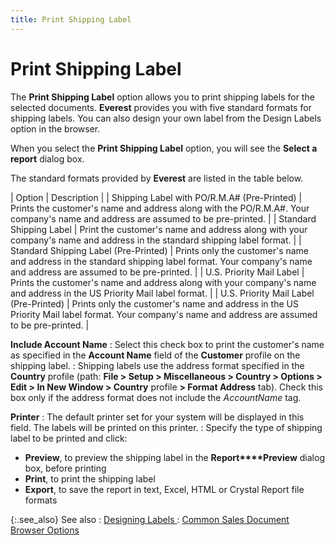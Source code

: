 ```yaml
---
title: Print Shipping Label
---
```


# Print Shipping Label


The **Print Shipping Label** option  allows you to print shipping labels for the selected documents. **Everest** provides you with five standard  formats for shipping labels. You can also design your own label from the  Design Labels option in the browser.


When you select the **Print Shipping 
 Label** option, you will see the **Select 
 a report** dialog box.


The standard formats provided by **Everest**  are listed in the table below.


| Option | Description |
| Shipping Label with PO/R.M.A# (Pre-Printed) | Prints the customer's name and address along with the  PO/R.M.A#. Your company's name and address are assumed to be pre-printed. |
| Standard Shipping Label | Print the customer's name and address along with your  company's name and address in the standard shipping label format. |
| Standard Shipping Label (Pre-Printed) | Prints only the customer's name and address in the standard  shipping label format. Your company's name and address are assumed to  be pre-printed. |
| U.S. Priority Mail Label | Prints the customer's name and address along with your  company's name and address in the US Priority Mail label format. |
| U.S. Priority Mail Label (Pre-Printed) | Prints only the customer's name and address in the US  Priority Mail label format. Your company's name and address are assumed  to be pre-printed. |



**Include Account Name**
: Select this check box to print the customer's name  as specified in the **Account Name**  field of the **Customer** profile  on the shipping label.
: Shipping labels use the address format specified  in the **Country** profile (path:  **File &gt; Setup &gt; Miscellaneous &gt; 
 Country &gt; Options &gt; Edit &gt; In New Window &gt; Country**  profile **&gt; Format Address** tab).  Check this box only if the address format does not include the $Account  Name$ tag.


**Printer**
: The default printer set for your system will be  displayed in this field. The labels will be printed on this printer.
: Specify the type of shipping label to be printed  and click:

- **Preview**,  to preview the shipping label in the **Report****Preview** dialog box, before printing
- **Print**,  to print the shipping label
- **Export**,  to save the report in text, Excel, HTML or Crystal Report file formats



{:.see_also}
See also
: [Designing  Labels ]({{site.wwe_chm}}/everest-client/ui/browsers/options/label-designer/creating/design_and_create_new_labels.html)
: [Common  Sales Document Browser Options]({{site.sp_baseurl}}/sales-docs/browser/cmn-opts/sales_document_browser_options_contents.html)
